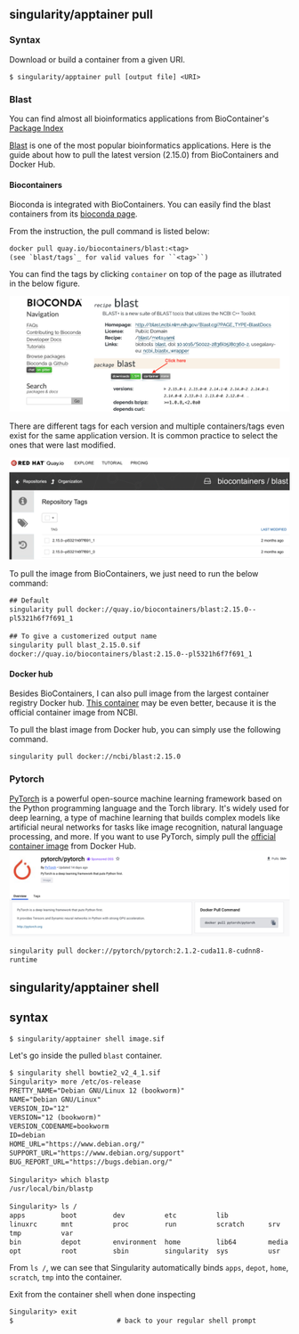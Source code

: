 ## singularity/apptainer pull
### Syntax
Download or build a container from a given URI. 
```
$ singularity/apptainer pull [output file] <URI>
```

### Blast
You can find almost all bioinformatics applications from BioContainer's [Package Index](https://bioconda.github.io/conda-package_index.html)

[Blast](http://blast.ncbi.nlm.nih.gov/Blast.cgi?PAGE_TYPE=BlastDocs) is one of the most popular bioinformatics applications. Here is the guide about how to pull the latest version (2.15.0) from BioContainers and Docker Hub. 

#### Biocontainers
Bioconda is integrated with BioContainers. You can easily find the blast containers from its [bioconda page](https://bioconda.github.io/recipes/blast/README.html#package-blast).

From the instruction, the pull command is listed below:
```
docker pull quay.io/biocontainers/blast:<tag>
(see `blast/tags`_ for valid values for ``<tag>``)
```

You can find the tags by clicking `container` on top of the page as illutrated in the below figure. 

![Biocontainer containers](../images/blast1.png)

There are different tags for each version and multiple containers/tags even exist for the same application version. It is common practice to select the ones that were last modified.

![Biocontainer tags](../images/blast2.png)

To pull the image from BioContainers, we just need to run the below command:
```
## Default
singularity pull docker://quay.io/biocontainers/blast:2.15.0--pl5321h6f7f691_1

## To give a customerized output name
singularity pull blast_2.15.0.sif docker://quay.io/biocontainers/blast:2.15.0--pl5321h6f7f691_1
```

#### Docker hub
Besides BioContainers, I can also pull image from the largest container registry Docker hub. [This container](https://hub.docker.com/r/ncbi/blast/tags) may be even better, because it is the official container image from NCBI. 

To pull the blast image from Docker hub, you can simply use the following command.
```
singularity pull docker://ncbi/blast:2.15.0
```

### Pytorch
[PyTorch](https://pytorch.org) is a powerful open-source machine learning framework based on the Python programming language and the Torch library. It's widely used for deep learning, a type of machine learning that builds complex models like artificial neural networks for tasks like image recognition, natural language processing, and more.
If you want to use PyTorch, simply pull the [official container image](https://hub.docker.com/r/pytorch/pytorch) from Docker Hub. 
![Biocontainer tags](../images/pytorch.png)

```
singularity pull docker://pytorch/pytorch:2.1.2-cuda11.8-cudnn8-runtime
```

## singularity/apptainer shell

## syntax
```
$ singularity/apptainer shell image.sif
```

Let's go inside the pulled `blast` container.  

```
$ singularity shell bowtie2_v2_4_1.sif 
Singularity> more /etc/os-release 
PRETTY_NAME="Debian GNU/Linux 12 (bookworm)"
NAME="Debian GNU/Linux"
VERSION_ID="12"
VERSION="12 (bookworm)"
VERSION_CODENAME=bookworm
ID=debian
HOME_URL="https://www.debian.org/"
SUPPORT_URL="https://www.debian.org/support"
BUG_REPORT_URL="https://bugs.debian.org/"

Singularity> which blastp
/usr/local/bin/blastp

Singularity> ls /
apps         boot         dev          etc          lib          linuxrc      mnt          proc         run          scratch      srv          tmp          var
bin          depot        environment  home         lib64        media        opt          root         sbin         singularity  sys          usr
```
From `ls /`, we can see that Singularity automatically binds `apps`, `depot`, `home`, `scratch`, `tmp` into the container.   


Exit from the container shell when done inspecting
```
Singularity> exit
$                          # back to your regular shell prompt
```